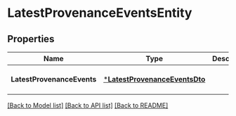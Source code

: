 # LatestProvenanceEventsEntity

## Properties
Name | Type | Description | Notes
------------ | ------------- | ------------- | -------------
**LatestProvenanceEvents** | [***LatestProvenanceEventsDto**](LatestProvenanceEventsDTO.md) |  | [optional] [default to null]

[[Back to Model list]](../README.md#documentation-for-models) [[Back to API list]](../README.md#documentation-for-api-endpoints) [[Back to README]](../README.md)


